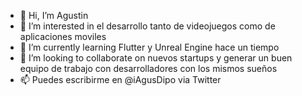 - 👋 Hi, I’m Agustin
- 👀 I’m interested in  el desarrollo tanto de videojuegos como de aplicaciones moviles
- 🌱 I’m currently learning  Flutter  y  Unreal Engine  hace un  tiempo
- 💞️ I’m looking to collaborate on  nuevos startups y generar un buen equipo de trabajo con desarrolladores con  los mismos sueños
- 📫  Puedes escribirme en @iAgusDipo via Twitter 

<!---
YisusGo/YisusGo is a ✨ special ✨ repository because its `README.md` (this file) appears on your GitHub profile.
You can click the Preview link to take a look at your changes.
--->
